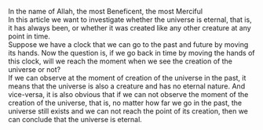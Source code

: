 In the name of Allah, the most Beneficent, the most Merciful  
In this article we want to investigate whether the universe is eternal, that is, it has always been, or whether it was created like any other creature at any point in time.   
Suppose we have a clock that we can go to the past and future by moving its hands. Now the question is, if we go back in time by moving the hands of this clock, will we reach the moment when we see the creation of the universe or not?   
If we can observe at the moment of creation of the universe in the past, it means that the universe is also a creature and has no eternal nature. And vice-versa, it is also obvious that if we can not observe the moment of the creation of the universe, that is, no matter how far we go in the past, the universe still exists and we can not reach the point of its creation, then we can conclude that the universe is eternal.   
